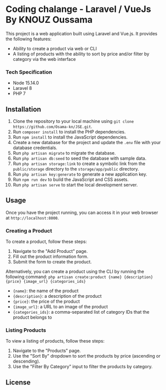 # Coding chalange - Laravel / VueJs By KNOUZ Oussama

This project is a web application built using Laravel and Vue.js. It provides the following features: 
- Ability to create a product via web or CLI
- A listing of products with the ability to sort by price and/or filter by category via the web interface

### Tech Specification
  - Node 15.14.0
  - Laravel 8
  - PHP 7

## Installation

1. Clone the repository to your local machine using `git clone https://github.com/Osama-kn/JSE.git`.
2. Run `composer install` to install the PHP dependencies.
3. Run `npm install` to install the JavaScript dependencies.
4. Create a new database for the project and update the `.env` file with your database credentials.
5. Run `php artisan migrate` to migrate the database.
6. Run `php artisan db:seed` to seed the database with sample data.
7. Run `php artisan storage:link` to create a symbolic link from the `public/storage` directory to the `storage/app/public` directory.
8. Run `php artisan key:generate` to generate a new application key.
9. Run `npm run dev` to build the JavaScript and CSS assets.
10. Run `php artisan serve` to start the local development server.


## Usage

Once you have the project running, you can access it in your web browser at `http://localhost:8000`.

### Creating a Product

To create a product, follow these steps:

1. Navigate to the "Add Product" page.
2. Fill out the product information form.
3. Submit the form to create the product.

Alternatively, you can create a product using the CLI by running the following command:
    `php artisan create:product {name} {description} {price} {image_url} {categories_ids}`

- `{name}`: the name of the product
- `{description}`: a description of the product
- `{price}`: the price of the product
- `{image_url}`: a URL to an image of the product
- `{categories_ids}`: a comma-separated list of category IDs that the product belongs to

### Listing Products

To view a listing of products, follow these steps:

1. Navigate to the "Products" page.
2. Use the "Sort By" dropdown to sort the products by price (ascending or descending).
3. Use the "Filter By Category" input to filter the products by category.

License
----
